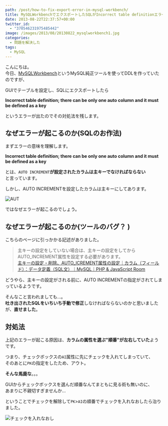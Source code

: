 ```yaml
---
path: /post/how-to-fix-export-error-in-mysql-workbench/
title: MySQLWorkbenchでエクスポートしたSQLがIncorrect table definitionエラーになったときの対処法
date: 2013-08-22T22:37:57+00:00
twitter_id:
  - "370546231975485442"
image: /images/2013/08/20130822_mysqlworkbench1.jpg
categories:
  - 問題を解決した
tags:
  - MySQL
---
```

こんにちは。  
今日、[MySQLWorkbench](http://www-jp.mysql.com/products/workbench/)というMySQL純正ツールを使ってDDLを作っていたのですが、

GUIでテーブルを設定し、SQLにエクスポートしたら

**Incorrect table definition; there can be only one auto column and it must be defined as a key**

というエラーが出たのでその対処法を残します。

<!--more-->

なぜエラーが起こるのか(SQLのお作法)
----------------------------------------

まずエラーの意味を理解します。

**Incorrect table definition; there can be only one auto column and it must be defined as a key**

とは、`AUTO INCREMENT`**が設定されたカラムは主キーでなければならない**  
と言っています。

しかし、AUTO INCREMENTを設定したカラムは主キーにしてあります。

  

![AUT](/images/2013/08/ef5ef751157160f8bf9c0fac717015a2.png)



ではなぜエラーが起こるのでしょう。

なぜエラーが起こるのか(ツールのバグ？ )
----------------------------------------

こちらのページに引っかかる記述がありました。

> 主キーの設定をしていない場合は、主キーの設定をしてからAUTO_INCREMENT属性を設定する必要があります。  
> [主キーの設定・削除、AUTO_ICREMENT属性の設定｜カラム（フィールド）：データ定義（SQL文）｜MySQL｜PHP & JavaScript Room](http://phpjavascriptroom.com/?t=mysql&p=autoincerment)

どうやら、主キーの設定がされる前に、AUTO INCREMENTの指定がされてしまっているようです。

そんなこと言われましても…。  
**吐き出されたSQLをいちいち手動で修正**しなければならないのかと思いましたが、**直せました**。

対処法
----------------------------------------

上記のエラーが起こる原因は、**カラムの属性を選ぶ"順番"が左右していた**ようです。

つまり、チェックボックスの`AI`属性に先にチェックを入れてしまっていて、  
そのあとに`PK`の指定をしたため、アウト。

**そんな馬鹿な**。。。

GUIからチェックボックスを選んだ順番なんてまともに見る術も無いのに、  
あまりに不親切すぎませんか…

ということでチェックを解除して`PK`>`AI`の順番でチェックを入れなおしたら治りました。

  

![チェックを入れなおし](/images/2013/08/8d64668f22f50892748e9a13f350eaa0.png)



<div style="font-size:0px;height:0px;line-height:0px;margin:0;padding:0;clear:both">
</div>